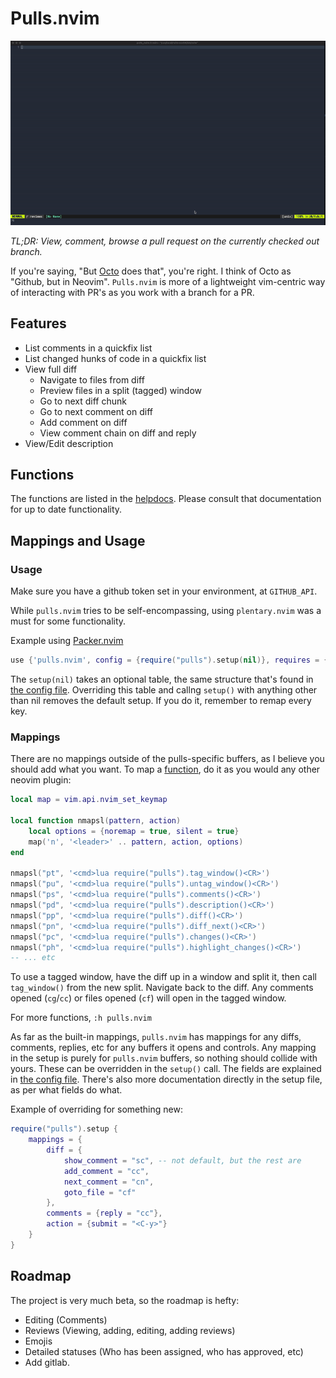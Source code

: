 # Pulls.nvim

![pull demo](./media/pulls_demo.gif)

*TL;DR: View, comment, browse a pull request on the currently checked out branch.*

If you're saying, "But [Octo](https://github.com/pwntester/octo.nvim) does that", you're right. I think of Octo as "Github, but in Neovim". `Pulls.nvim` is more of a lightweight vim-centric way of interacting with PR's as you work with a branch for a PR.

## Features

- List comments in a quickfix list
- List changed hunks of code in a quickfix list
- View full diff
  - Navigate to files from diff
  - Preview files in a split (tagged) window
  - Go to next diff chunk
  - Go to next comment on diff
  - Add comment on diff
  - View comment chain on diff and reply
- View/Edit description

## Functions

The functions are listed in the [helpdocs](./doc/pulls.nvim.txt). Please consult that documentation for up to date functionality.

## Mappings and Usage

### Usage

Make sure you have a github token set in your environment, at `GITHUB_API`.

While `pulls.nvim` tries to be self-encompassing, using `plentary.nvim` was a must for some functionality.

Example using [Packer.nvim](https://github.com/wbthomason/packer.nvim)
```lua
use {'pulls.nvim', config = {require("pulls").setup(nil)}, requires = {'nvim-lua/plenary.nvim'}};
```

The `setup(nil)` takes an optional table, the same structure that's found in [the config file](./lua/pulls/config.lua). Overriding this table and callng `setup()` with anything other than nil removes the default setup. If you do it, remember to remap every key.

### Mappings

There are no mappings outside of the pulls-specific buffers, as I believe you should add what you want. To map a [function](#functions), do it as you would any other neovim plugin:

```lua
local map = vim.api.nvim_set_keymap

local function nmapsl(pattern, action)
    local options = {noremap = true, silent = true}
    map('n', '<leader>' .. pattern, action, options)
end

nmapsl("pt", '<cmd>lua require("pulls").tag_window()<CR>')
nmapsl("pu", '<cmd>lua require("pulls").untag_window()<CR>')
nmapsl("ps", '<cmd>lua require("pulls").comments()<CR>')
nmapsl("pd", '<cmd>lua require("pulls").description()<CR>')
nmapsl("pp", '<cmd>lua require("pulls").diff()<CR>')
nmapsl("pn", '<cmd>lua require("pulls").diff_next()<CR>')
nmapsl("pc", '<cmd>lua require("pulls").changes()<CR>')
nmapsl("ph", '<cmd>lua require("pulls").highlight_changes()<CR>')
-- ... etc
```

To use a tagged window, have the diff up in a window and split it, then call `tag_window()` from the new split. 
Navigate back to the diff. Any comments opened (`cg`/`cc`) or files opened (`cf`) will open in the tagged window.

For more functions, `:h pulls.nvim`

As far as the built-in mappings, `pulls.nvim` has mappings for any diffs, comments, replies, etc for any buffers it opens and controls. Any mapping in the setup is purely for `pulls.nvim` buffers, so nothing should collide with yours. These can be overridden in the `setup()` call. The fields are explained in [the config file](./lua/pulls/config.lua). There's also more documentation directly in the setup file, as per what fields do what.

Example of overriding for something new:

```lua
require("pulls").setup {
    mappings = {
        diff = {
            show_comment = "sc", -- not default, but the rest are
            add_comment = "cc",
            next_comment = "cn",
            goto_file = "cf"
        },
        comments = {reply = "cc"},
        action = {submit = "<C-y>"}
    }
}
```

## Roadmap

The project is very much beta, so the roadmap is hefty:

- Editing (Comments)
- Reviews (Viewing, adding, editing, adding reviews)
- Emojis
- Detailed statuses (Who has been assigned, who has approved, etc)
- Add gitlab.
